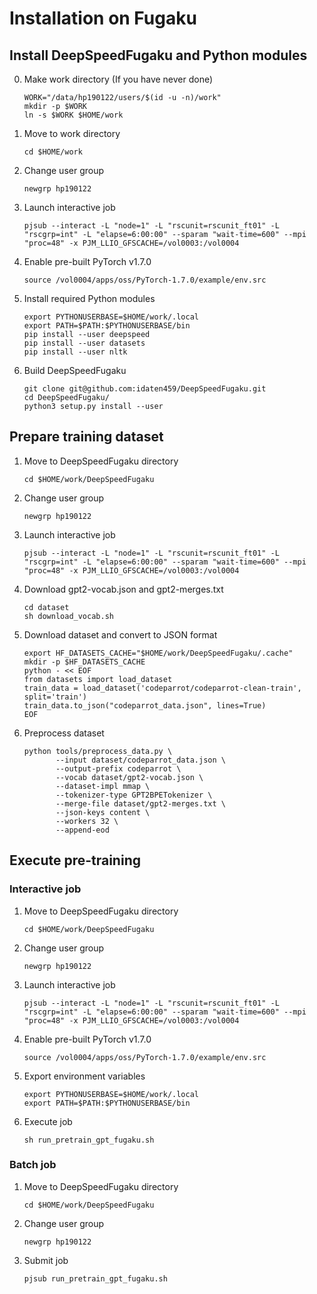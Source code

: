 Installation on Fugaku
======================

Install DeepSpeedFugaku and Python modules
------------------------------------------

0. Make work directory (If you have never done)
    ```
    WORK="/data/hp190122/users/$(id -u -n)/work"
    mkdir -p $WORK
    ln -s $WORK $HOME/work
    ```
1. Move to work directory
    ```
    cd $HOME/work
    ```
2. Change user group
    ```
    newgrp hp190122
    ```
3. Launch interactive job
    ```
    pjsub --interact -L "node=1" -L "rscunit=rscunit_ft01" -L "rscgrp=int" -L "elapse=6:00:00" --sparam "wait-time=600" --mpi "proc=48" -x PJM_LLIO_GFSCACHE=/vol0003:/vol0004
    ```
4. Enable pre-built PyTorch v1.7.0
    ```
	source /vol0004/apps/oss/PyTorch-1.7.0/example/env.src
    ```
5. Install required Python modules
	```
	export PYTHONUSERBASE=$HOME/work/.local
	export PATH=$PATH:$PYTHONUSERBASE/bin
	pip install --user deepspeed
	pip install --user datasets
    pip install --user nltk
	```
6. Build DeepSpeedFugaku
	```
	git clone git@github.com:idaten459/DeepSpeedFugaku.git
	cd DeepSpeedFugaku/
	python3 setup.py install --user
	```

Prepare training dataset
------------------------

1. Move to DeepSpeedFugaku directory
    ```
    cd $HOME/work/DeepSpeedFugaku
    ```
2. Change user group
    ```
    newgrp hp190122
    ```
3. Launch interactive job
    ```
    pjsub --interact -L "node=1" -L "rscunit=rscunit_ft01" -L "rscgrp=int" -L "elapse=6:00:00" --sparam "wait-time=600" --mpi "proc=48" -x PJM_LLIO_GFSCACHE=/vol0003:/vol0004
    ```
4. Download gpt2-vocab.json and gpt2-merges.txt
    ```
    cd dataset
    sh download_vocab.sh
    ```
5. Download dataset and convert to JSON format
    ```
    export HF_DATASETS_CACHE="$HOME/work/DeepSpeedFugaku/.cache"
    mkdir -p $HF_DATASETS_CACHE
    python - << EOF
    from datasets import load_dataset
    train_data = load_dataset('codeparrot/codeparrot-clean-train', split='train')
    train_data.to_json("codeparrot_data.json", lines=True)
    EOF
    ```
6. Preprocess dataset
    ```
    python tools/preprocess_data.py \
           --input dataset/codeparrot_data.json \
           --output-prefix codeparrot \
           --vocab dataset/gpt2-vocab.json \
           --dataset-impl mmap \
           --tokenizer-type GPT2BPETokenizer \
           --merge-file dataset/gpt2-merges.txt \
           --json-keys content \
           --workers 32 \
           --append-eod
    ```

Execute pre-training
--------------------

### Interactive job

1. Move to DeepSpeedFugaku directory
    ```
    cd $HOME/work/DeepSpeedFugaku
    ```
2. Change user group
    ```
    newgrp hp190122
    ```
3. Launch interactive job
    ```
    pjsub --interact -L "node=1" -L "rscunit=rscunit_ft01" -L "rscgrp=int" -L "elapse=6:00:00" --sparam "wait-time=600" --mpi "proc=48" -x PJM_LLIO_GFSCACHE=/vol0003:/vol0004
    ```
4. Enable pre-built PyTorch v1.7.0
    ```
	source /vol0004/apps/oss/PyTorch-1.7.0/example/env.src
    ```
5. Export environment variables
    ```
    export PYTHONUSERBASE=$HOME/work/.local
    export PATH=$PATH:$PYTHONUSERBASE/bin
    ```
6. Execute job
    ```
    sh run_pretrain_gpt_fugaku.sh
    ```

### Batch job

1. Move to DeepSpeedFugaku directory
    ```
    cd $HOME/work/DeepSpeedFugaku
    ```
2. Change user group
    ```
    newgrp hp190122
    ```
3. Submit job
    ```
    pjsub run_pretrain_gpt_fugaku.sh
    ```
